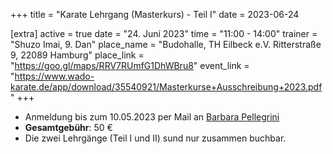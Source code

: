 +++
title = "Karate Lehrgang (Masterkurs) - Teil I"
date = 2023-06-24

[extra]
active = true
date = "24. Juni 2023"
time = "11:00 - 14:00"
trainer = "Shuzo Imai, 9. Dan"
place_name = "Budohalle, TH Eilbeck e.V. Ritterstraße 9, 22089 Hamburg"
place_link = "https://goo.gl/maps/RRV7RUmfG1DhWBru8"
event_link = "https://www.wado-karate.de/app/download/35540921/Masterkurse+Ausschreibung+2023.pdf"
+++

* Anmeldung bis zum 10.05.2023 per Mail an [Barbara Pellegrini](mailto:ba.co@t-online.de)
* **Gesamtgebühr**: 50 €
* Die zwei Lehrgänge (Teil I und II) sund nur zusammen buchbar.
